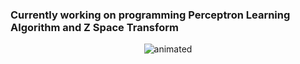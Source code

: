 ### Currently working on programming Perceptron Learning Algorithm and Z Space Transform

<p align="center"> <img src="https://i.imgur.com/IWGBiPe.gif" alt="animated" /> </p>
